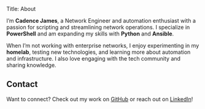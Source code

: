 Title: About

I’m **Cadence James**, a Network Engineer and automation enthusiast with a passion for scripting and streamlining network operations. I specialize in **PowerShell** and am expanding my skills with **Python** and **Ansible**. 

When I’m not working with enterprise networks, I enjoy experimenting in my **homelab**, testing new technologies, and learning more about automation and infrastructure. I also love engaging with the tech community and sharing knowledge.

## Contact  
Want to connect? Check out my work on [GitHub](https://github.com/cadencejames) or reach out on [LinkedIn](https://www.linkedin.com/in/cadence-james/)!
